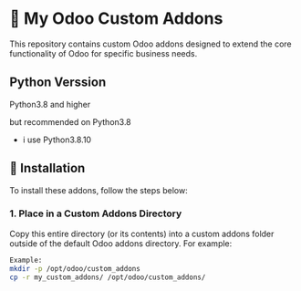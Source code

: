 # 🚀 My Odoo Custom Addons

This repository contains custom Odoo addons designed to extend the core functionality of Odoo for specific business needs.

## Python Verssion
Python3.8 and higher

but recommended on Python3.8
- i use Python3.8.10

## 📂 Installation

To install these addons, follow the steps below:

### 1. Place in a Custom Addons Directory

Copy this entire directory (or its contents) into a custom addons folder outside of the default Odoo addons directory. For example:

```bash
Example: 
mkdir -p /opt/odoo/custom_addons
cp -r my_custom_addons/ /opt/odoo/custom_addons/
